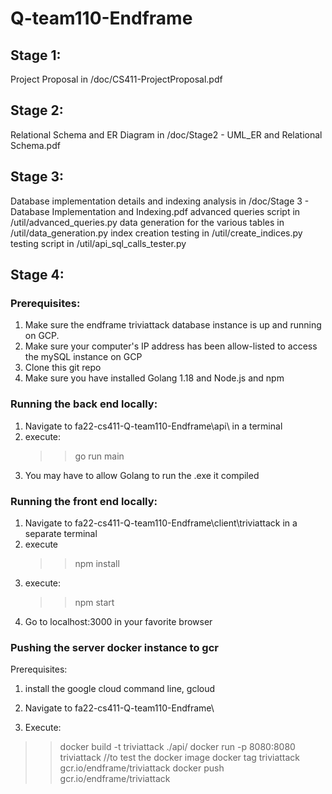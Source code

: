 # Q-team110-Endframe

## Stage 1:
Project Proposal in /doc/CS411-ProjectProposal.pdf

## Stage 2:
Relational Schema and ER Diagram in /doc/Stage2 - UML_ER and Relational Schema.pdf

## Stage 3:
Database implementation details and indexing analysis in /doc/Stage 3 - Database Implementation and Indexing.pdf
advanced queries script in /util/advanced_queries.py
data generation for the various tables in /util/data_generation.py
index creation testing in /util/create_indices.py
testing script in /util/api_sql_calls_tester.py

## Stage 4:
### Prerequisites:
 1. Make sure the endframe triviattack database instance is up and running on GCP. 
 2. Make sure your computer's IP address has been allow-listed to access the mySQL instance on GCP
 3. Clone this git repo
 4. Make sure you have installed Golang 1.18 and Node.js and npm

### Running the back end locally:
 1. Navigate to fa22-cs411-Q-team110-Endframe\api\ in a terminal
 2. execute: 
    >> go run main
 3. You may have to allow Golang to run the .exe it compiled

### Running the front end locally:
 1. Navigate to fa22-cs411-Q-team110-Endframe\client\triviattack in a separate terminal
 2. execute
    >> npm install
 3. execute:
    >> npm start
 4. Go to localhost:3000 in your favorite browser 

### Pushing the server docker instance to gcr
 Prerequisites: 
   1. install the google cloud command line, gcloud

 1. Navigate to fa22-cs411-Q-team110-Endframe\
 2. Execute:
   >> docker build -t triviattack ./api/
   >> docker run -p 8080:8080 triviattack //to test the docker image
   >> docker tag triviattack gcr.io/endframe/triviattack
   >> docker push gcr.io/endframe/triviattack
